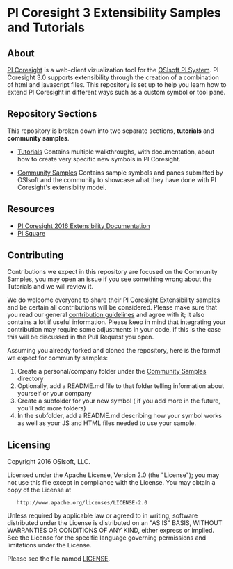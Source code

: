 # PI Coresight 3 Extensibility Samples and Tutorials

## About
[PI Coresight][1] is a web-client vizualization tool for the [OSIsoft PI System][2]. PI Coresight 3.0 supports extensibility through the creation of a combination of html and javascript files.  This repository is set up to help you learn how to extend PI Coresight in different ways such as a custom symbol or tool pane.

## Repository Sections
This repository is broken down into two separate sections, **tutorials** and **community samples**.

* [Tutorials][3]
  Contains multiple walkthroughs, with documentation, about how to create very specific new symbols in PI Coresight.

* [Community Samples][4]
  Contains sample symbols and panes submitted by OSIsoft and the community to showcase what they have done with PI Coresight's extensibilty model.

## Resources
* [PI Coresight 2016 Extensibility Documentation][5]
* [PI Square][6]

## Contributing

Contributions we expect in this repository are focused on the Community Samples, you may open an issue if you see something wrong about the Tutorials and we will review it.

We do welcome everyone to share their PI Coresight Extensibility samples and be certain all contributions will be considered.  Please make sure that you read our general [contribution guidelines][7] and agree with it; it also contains a lot if useful information. Please keep in mind that integrating your contribution may require some adjustments in your code, if this is the case this will be discussed in the Pull Request you open.

Assuming you already forked and cloned the repository, here is the format we expect for community samples:

1. Create a personal/company folder under the [Community Samples][4] directory
1. Optionally, add a README.md file to that folder telling information about yourself or your company
1. Create a subfolder for your new symbol ( if you add more in the future, you'll add more folders)
1. In the subfolder, add a README.md describing how your symbol works as well as your JS and HTML files needed to use your sample.

## Licensing
Copyright 2016 OSIsoft, LLC.

   Licensed under the Apache License, Version 2.0 (the "License");
   you may not use this file except in compliance with the License.
   You may obtain a copy of the License at

       http://www.apache.org/licenses/LICENSE-2.0

   Unless required by applicable law or agreed to in writing, software
   distributed under the License is distributed on an "AS IS" BASIS,
   WITHOUT WARRANTIES OR CONDITIONS OF ANY KIND, either express or implied.
   See the License for the specific language governing permissions and
   limitations under the License.

Please see the file named [LICENSE](LICENSE).

[1]:https://techsupport.osisoft.com/Products/PI-Visualization/PI-Coresight/Overview
[2]:http://www.osisoft.com/pi-system/
[3]:/tutorials/
[4]:/Community%20Samples/
[5]:https://techsupport.osisoft.com/Viewer/File/392201e9-c634-4e66-b161-fb4ce000db00
[6]:https://pisquare.osisoft.com/community/developers-club/pi-visualization-development
[7]:https://github.com/osisoft/contributing


